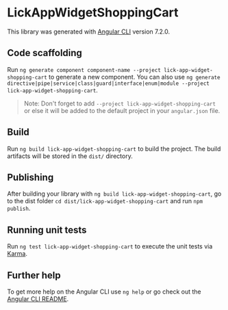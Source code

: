 # LickAppWidgetShoppingCart

This library was generated with [Angular CLI](https://github.com/angular/angular-cli) version 7.2.0.

## Code scaffolding

Run `ng generate component component-name --project lick-app-widget-shopping-cart` to generate a new component. You can also use `ng generate directive|pipe|service|class|guard|interface|enum|module --project lick-app-widget-shopping-cart`.
> Note: Don't forget to add `--project lick-app-widget-shopping-cart` or else it will be added to the default project in your `angular.json` file. 

## Build

Run `ng build lick-app-widget-shopping-cart` to build the project. The build artifacts will be stored in the `dist/` directory.

## Publishing

After building your library with `ng build lick-app-widget-shopping-cart`, go to the dist folder `cd dist/lick-app-widget-shopping-cart` and run `npm publish`.

## Running unit tests

Run `ng test lick-app-widget-shopping-cart` to execute the unit tests via [Karma](https://karma-runner.github.io).

## Further help

To get more help on the Angular CLI use `ng help` or go check out the [Angular CLI README](https://github.com/angular/angular-cli/blob/master/README.md).
